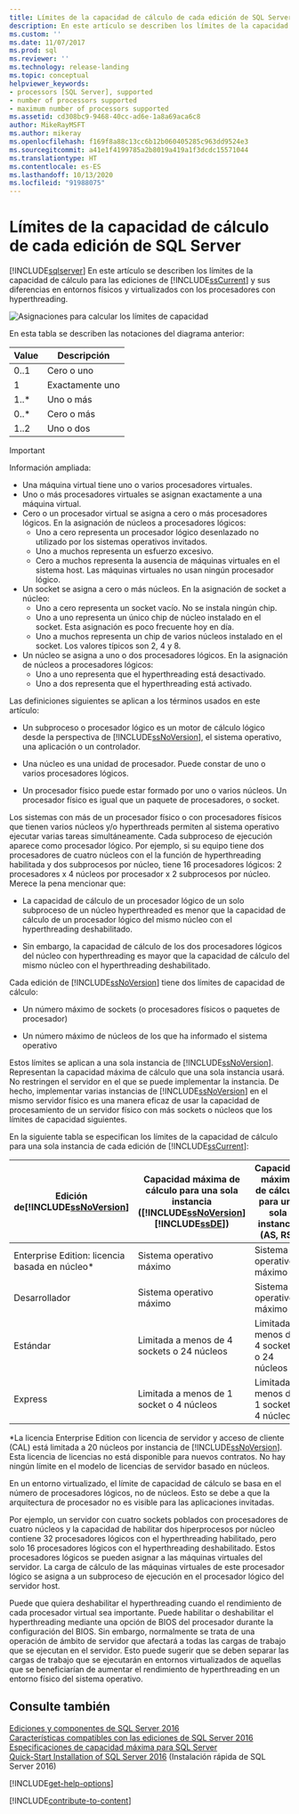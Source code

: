 ```yaml
---
title: Límites de la capacidad de cálculo de cada edición de SQL Server | Microsoft Docs
description: En este artículo se describen los límites de la capacidad de cálculo de SQL Server 2019 y sus diferencias en entornos físicos y virtualizados con los procesadores con hyperthreading.
ms.custom: ''
ms.date: 11/07/2017
ms.prod: sql
ms.reviewer: ''
ms.technology: release-landing
ms.topic: conceptual
helpviewer_keywords:
- processors [SQL Server], supported
- number of processors supported
- maximum number of processors supported
ms.assetid: cd308bc9-9468-40cc-ad6e-1a8a69aca6c8
author: MikeRayMSFT
ms.author: mikeray
ms.openlocfilehash: f169f8a88c13cc6b12b060405285c963dd9524e3
ms.sourcegitcommit: a41e1f4199785a2b8019a419a1f3dcdc15571044
ms.translationtype: HT
ms.contentlocale: es-ES
ms.lasthandoff: 10/13/2020
ms.locfileid: "91988075"
---
```

# <a name="compute-capacity-limits-by-edition-of-sql-server"></a>Límites de la capacidad de cálculo de cada edición de SQL Server
[!INCLUDE[sqlserver](../includes/applies-to-version/sqlserver.md)]
  En este artículo se describen los límites de la capacidad de cálculo para las ediciones de [!INCLUDE[ssCurrent](../includes/sscurrent-md.md)] y sus diferencias en entornos físicos y virtualizados con los procesadores con hyperthreading.  
  
 ![Asignaciones para calcular los límites de capacidad](../sql-server/media/compute-capacity-limits.gif "Asignaciones para calcular los límites de capacidad")  
  
 En esta tabla se describen las notaciones del diagrama anterior:  
  
|Value|Descripción|  
|-----------|-----------------|  
|0..1|Cero o uno|  
|1|Exactamente uno|  
|1..\*|Uno o más|  
|0..\*|Cero o más|  
|1..2|Uno o dos|  
  
> [!IMPORTANT]  
> Información ampliada:  
>   
> - Una máquina virtual tiene uno o varios procesadores virtuales.  
> - Uno o más procesadores virtuales se asignan exactamente a una máquina virtual.  
> - Cero o un procesador virtual se asigna a cero o más procesadores lógicos. En la asignación de núcleos a procesadores lógicos: 
>     -   Uno a cero representa un procesador lógico desenlazado no utilizado por los sistemas operativos invitados.  
>     -   Uno a muchos representa un esfuerzo excesivo.  
>     -   Cero a muchos representa la ausencia de máquinas virtuales en el sistema host. Las máquinas virtuales no usan ningún procesador lógico.  
> - Un socket se asigna a cero o más núcleos. En la asignación de socket a núcleo:  
>     -   Uno a cero representa un socket vacío. No se instala ningún chip.  
>     -   Uno a uno representa un único chip de núcleo instalado en el socket. Esta asignación es poco frecuente hoy en día.  
>     -   Uno a muchos representa un chip de varios núcleos instalado en el socket. Los valores típicos son 2, 4 y 8.  
> - Un núcleo se asigna a uno o dos procesadores lógicos. En la asignación de núcleos a procesadores lógicos:  
>     -   Uno a uno representa que el hyperthreading está desactivado.  
>     -   Uno a dos representa que el hyperthreading está activado.  
  
 Las definiciones siguientes se aplican a los términos usados en este artículo:  
  
-   Un subproceso o procesador lógico es un motor de cálculo lógico desde la perspectiva de [!INCLUDE[ssNoVersion](../includes/ssnoversion-md.md)], el sistema operativo, una aplicación o un controlador.  
  
-   Una núcleo es una unidad de procesador. Puede constar de uno o varios procesadores lógicos.  
  
-   Un procesador físico puede estar formado por uno o varios núcleos. Un procesador físico es igual que un paquete de procesadores, o socket.  
  
Los sistemas con más de un procesador físico o con procesadores físicos que tienen varios núcleos y/o hyperthreads permiten al sistema operativo ejecutar varias tareas simultáneamente. Cada subproceso de ejecución aparece como procesador lógico. Por ejemplo, si su equipo tiene dos procesadores de cuatro núcleos con el la función de hyperthreading habilitada y dos subprocesos por núcleo, tiene 16 procesadores lógicos: 2 procesadores x 4 núcleos por procesador x 2 subprocesos por núcleo. Merece la pena mencionar que:  
  
-   La capacidad de cálculo de un procesador lógico de un solo subproceso de un núcleo hyperthreaded es menor que la capacidad de cálculo de un procesador lógico del mismo núcleo con el hyperthreading deshabilitado.  
  
-   Sin embargo, la capacidad de cálculo de los dos procesadores lógicos del núcleo con hyperthreading es mayor que la capacidad de cálculo del mismo núcleo con el hyperthreading deshabilitado.  
  
Cada edición de [!INCLUDE[ssNoVersion](../includes/ssnoversion-md.md)] tiene dos límites de capacidad de cálculo:  
  
- Un número máximo de sockets (o procesadores físicos o paquetes de procesador)  
  
- Un número máximo de núcleos de los que ha informado el sistema operativo  
  
Estos límites se aplican a una sola instancia de [!INCLUDE[ssNoVersion](../includes/ssnoversion-md.md)]. Representan la capacidad máxima de cálculo que una sola instancia usará. No restringen el servidor en el que se puede implementar la instancia. De hecho, implementar varias instancias de [!INCLUDE[ssNoVersion](../includes/ssnoversion-md.md)] en el mismo servidor físico es una manera eficaz de usar la capacidad de procesamiento de un servidor físico con más sockets o núcleos que los límites de capacidad siguientes.  
  
En la siguiente tabla se especifican los límites de la capacidad de cálculo para una sola instancia de cada edición de [!INCLUDE[ssCurrent](../includes/sscurrent-md.md)]:  
  
|Edición de[!INCLUDE[ssNoVersion](../includes/ssnoversion-md.md)]|Capacidad máxima de cálculo para una sola instancia ([!INCLUDE[ssNoVersion](../includes/ssnoversion-md.md)][!INCLUDE[ssDE](../includes/ssde-md.md)])|Capacidad máxima de cálculo para una sola instancia (AS, RS)|  
|---------------------------------------|--------------------------------------------------------------------------------------------------------|-------------------------------------------------------------------|  
|Enterprise Edition: licencia basada en núcleo\*|Sistema operativo máximo|Sistema operativo máximo|  
|Desarrollador|Sistema operativo máximo|Sistema operativo máximo|  
|Estándar|Limitada a menos de 4 sockets o 24 núcleos|Limitada a menos de 4 sockets o 24 núcleos|  
|Express|Limitada a menos de 1 socket o 4 núcleos|Limitada a menos de 1 socket o 4 núcleos|  

\*La licencia Enterprise Edition con licencia de servidor y acceso de cliente (CAL) está limitada a 20 núcleos por instancia de [!INCLUDE[ssNoVersion](../includes/ssnoversion-md.md)]. Esta licencia de licencias no está disponible para nuevos contratos. No hay ningún límite en el modelo de licencias de servidor basado en núcleos.  
  
En un entorno virtualizado, el límite de capacidad de cálculo se basa en el número de procesadores lógicos, no de núcleos. Esto se debe a que la arquitectura de procesador no es visible para las aplicaciones invitadas. 

Por ejemplo, un servidor con cuatro sockets poblados con procesadores de cuatro núcleos y la capacidad de habilitar dos hiperprocesos por núcleo contiene 32 procesadores lógicos con el hyperthreading habilitado, pero solo 16 procesadores lógicos con el hyperthreading deshabilitado. Estos procesadores lógicos se pueden asignar a las máquinas virtuales del servidor. La carga de cálculo de las máquinas virtuales de este procesador lógico se asigna a un subproceso de ejecución en el procesador lógico del servidor host.  
  
Puede que quiera deshabilitar el hyperthreading cuando el rendimiento de cada procesador virtual sea importante. Puede habilitar o deshabilitar el hyperthreading mediante una opción de BIOS del procesador durante la configuración del BIOS. Sin embargo, normalmente se trata de una operación de ámbito de servidor que afectará a todas las cargas de trabajo que se ejecutan en el servidor. Esto puede sugerir que se deben separar las cargas de trabajo que se ejecutarán en entornos virtualizados de aquellas que se beneficiarían de aumentar el rendimiento de hyperthreading en un entorno físico del sistema operativo.  
  
## <a name="see-also"></a>Consulte también  
 [Ediciones y componentes de SQL Server 2016](../sql-server/editions-and-components-of-sql-server-2016.md)   
 [Características compatibles con las ediciones de SQL Server 2016](~/sql-server/editions-and-supported-features-for-sql-server-2016.md)   
 [Especificaciones de capacidad máxima para SQL Server](../sql-server/maximum-capacity-specifications-for-sql-server.md)   
 [Quick-Start Installation of SQL Server 2016](../database-engine/install-windows/install-sql-server.md) (Instalación rápida de SQL Server 2016)  

[!INCLUDE[get-help-options](../includes/paragraph-content/get-help-options.md)]

[!INCLUDE[contribute-to-content](../includes/paragraph-content/contribute-to-content.md)]